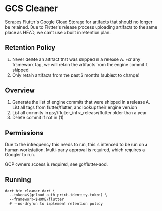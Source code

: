# GCS Cleaner

Scrapes Flutter's Google Cloud Storage for artifacts that should no longer be
retained. Due to Flutter's release process uploading artifacts to the same place
as HEAD, we can't use a built in retention plan.

## Retention Policy

1. Never delete an artifact that was shipped in a release
   A. For any framework tag, we will retain the artifacts from the engine commit it shipped
2. Only retain artifacts from the past 6 months (subject to change)

## Overview

1. Generate the list of engine commits that were shipped in a release
   A. List all tags from flutter/flutter, and lookup their engine version
2. List all commits in gs://flutter_infra_release/flutter older than a year
3. Delete commit if not in (1)

## Permissions

Due to the infrequency this needs to run, this is intended to be run on a
human workstation. Multi-party approval is required, which requires a Googler
to run.

GCP owners access is required, see go/flutter-aod.

## Running

```**sh**
dart bin cleaner.dart \
  --token=$(gcloud auth print-identity-token) \
  --framework=$HOME/flutter
  # --no-dryrun to implement retention policy
```
